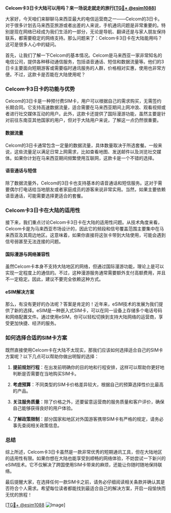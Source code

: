 **Celcom卡3日卡大陆可以用吗？来一场说走就走的旅行[[TG💪+ @esim1088](https://t.me/s/esim1088)]**

大家好，今天咱们来聊聊马来西亚最大的电信运营商之一——Celcom的3日卡。对于很多计划去马来西亚旅游或者出差的人来说，手机通讯问题是非常重要的。特别是现在网络已经成为我们生活的一部分，无论是导航、翻译还是与家人朋友保持联系，都需要稳定的网络支持。那么问题来了：Celcom卡3日卡在大陆能用吗？这可是很多人心中的疑问。

首先，让我们了解一下Celcom的基本情况。Celcom是马来西亚一家非常知名的电信公司，提供各种移动通信服务，包括语音通话、短信和数据流量等。他们的3日卡主要面向短期游客或需要临时通讯服务的人群，价格相对实惠，使用也非常方便。不过，这款卡是否能在大陆使用呢？

### Celcom卡3日卡的功能与优势

Celcom的3日卡是一种预付费SIM卡，用户可以根据自己的需求购买，无需签约长期合同。它支持高速数据流量，适合需要在马来西亚期间上网冲浪、观看视频或者进行社交媒体互动的用户。此外，这款卡还提供了国际漫游功能，虽然主要是针对前往东南亚其他国家的用户，但对于大陆用户来说，了解这一点仍然很重要。

#### 数据流量

Celcom的3日卡通常包含一定量的数据流量，具体数量取决于所选套餐。一般来说，这些流量足以满足日常上网需求，比如查看地图、发送邮件以及浏览社交媒体。如果你计划在马来西亚期间频繁使用互联网，这款卡是一个不错的选择。

#### 语音通话与短信

除了数据流量外，Celcom的3日卡也支持基本的语音通话和短信服务。这对于需要偶尔打电话给当地朋友或者家庭成员的游客来说非常实用。当然，如果主要依赖语音通话，可能需要选择更适合的套餐。

### Celcom卡3日卡在大陆的适用性

接下来，我们重点讨论Celcom卡3日卡在大陆的适用性问题。从技术角度来看，Celcom卡是为马来西亚市场设计的，因此它的频段和信号覆盖范围主要集中在马来西亚及其周边地区。这意味着，如果你直接将这张卡带到大陆使用，可能会遇到信号弱甚至无法连接的问题。

#### 国际漫游与网络兼容性

虽然Celcom卡本身不支持大陆地区的网络，但通过国际漫游功能，理论上是可以实现一定程度上的通信的。不过，这种漫游服务通常需要额外支付高额费用，并且不一定稳定。因此，建议不要完全依赖这种方式。

#### eSIM解决方案

那么，有没有更好的办法呢？答案是肯定的！近年来，eSIM技术的发展为我们提供了新的选择。eSIM是一种嵌入式SIM卡，可以在同一设备上存储多个电话号码和网络配置文件。通过使用eSIM，你可以轻松切换到支持大陆网络的运营商，享受更加快捷、经济的服务。

### 如何选择合适的SIM卡方案

既然直接使用Celcom卡在大陆不太现实，那我们应该如何选择适合自己的SIM卡方案呢？以下几点可以帮助你做出明智的选择：

1. **提前规划行程**：在出发前明确你的目的地和行程安排，这样可以帮助你更好地判断是否需要在当地购买SIM卡。
   
2. **考虑预算**：不同类型的SIM卡价格差异较大，根据自己的预算选择性价比最高的产品。

3. **关注服务质量**：除了价格之外，还要留意运营商的服务质量和客户评价，确保自己能够获得良好的用户体验。

4. **了解政策限制**：部分国家和地区对外国游客携带SIM卡有严格的规定，请务必事先查阅相关政策信息。

### 总结

综上所述，Celcom卡3日卡虽然是一款非常优秀的短期通讯工具，但在大陆地区的适用性有限。如果你想在大陆也能享受到顺畅的网络体验，不妨尝试一下新兴的eSIM技术。它不仅解决了跨国使用SIM卡带来的麻烦，还能让你随时随地保持联络。

最后提醒大家，在选择任何一款SIM卡之前，请务必仔细阅读相关条款并确认其是否符合个人需求。希望每位读者都能找到最适合自己的解决方案，开启一段愉快而无忧的旅程！

[[TG💪+ @esim1088](https://t.me/s/esim1088) ![Image](https://i.postimg.cc/4NQfJmqS/Snipaste-2025-05-13-00-14-12.png)]